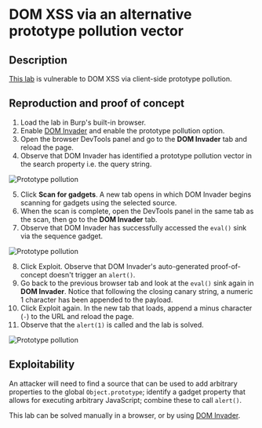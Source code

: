 # DOM XSS via an alternative prototype pollution vector

## Description

[This lab](https://portswigger.net/web-security/prototype-pollution/finding/lab-prototype-pollution-dom-xss-via-an-alternative-prototype-pollution-vector) is vulnerable to DOM XSS via client-side prototype pollution.

## Reproduction and proof of concept

1. Load the lab in Burp's built-in browser.
2. Enable [DOM Invader](https://portswigger.net/burp/documentation/desktop/tools/dom-invader) and enable the prototype pollution option.
3. Open the browser DevTools panel and go to the **DOM Invader** tab and reload the page.
4. Observe that DOM Invader has identified a prototype pollution vector in the search property i.e. the query string.

![Prototype pollution](/_static/images/pp5.png)

5. Click **Scan for gadgets**. A new tab opens in which DOM Invader begins scanning for gadgets using the selected source.
6. When the scan is complete, open the DevTools panel in the same tab as the scan, then go to the **DOM Invader** tab.
7. Observe that DOM Invader has successfully accessed the `eval()` sink via the sequence gadget.

![Prototype pollution](/_static/images/pp6.png)

8. Click Exploit. Observe that DOM Invader's auto-generated proof-of-concept doesn't trigger an `alert()`.
9. Go back to the previous browser tab and look at the `eval()` sink again in **DOM Invader**. Notice that following the closing canary string, a numeric 1 character has been appended to the payload.
10. Click Exploit again. In the new tab that loads, append a minus character (`-`) to the URL and reload the page.
11. Observe that the `alert(1)` is called and the lab is solved.

![Prototype pollution](/_static/images/pp7.png)

## Exploitability

An attacker will need to find a source that can be used to add arbitrary properties to the global `Object.prototype`; identify a gadget property that allows for executing arbitrary JavaScript; combine these to call `alert()`.

This lab can be solved manually in a browser, or by using [DOM Invader](https://portswigger.net/burp/documentation/desktop/tools/dom-invader). 
